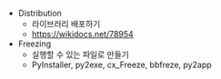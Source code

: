 - Distribution
  - 라이브러리 배포하기
  - https://wikidocs.net/78954
- Freezing
  - 실행할 수 있는 파일로 만들기 
  - PyInstaller, py2exe, cx_Freeze, bbfreze, py2app  

